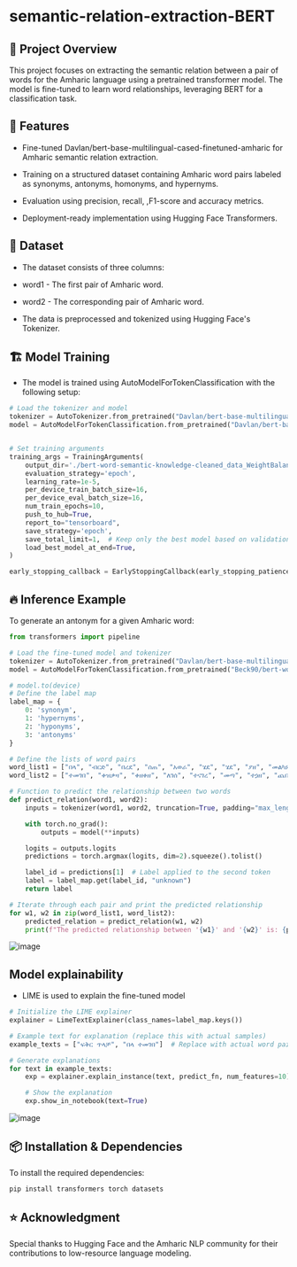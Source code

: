 # semantic-relation-extraction-BERT

## 📌 Project Overview

This project focuses on extracting the semantic relation between a pair of words for the Amharic language using a pretrained transformer model. The model is fine-tuned to learn word relationships, leveraging BERT for a classification task.

## 🚀 Features

* Fine-tuned Davlan/bert-base-multilingual-cased-finetuned-amharic for Amharic semantic relation extraction.

* Training on a structured dataset containing Amharic word pairs labeled as synonyms, antonyms, homonyms, and hypernyms.

* Evaluation using  precision, recall, ,F1-score and accuracy metrics.

* Deployment-ready implementation using Hugging Face Transformers.

## 📂 Dataset

* The dataset consists of three columns:

- word1 - The first pair of Amharic word.

- word2 - The corresponding pair of Amharic word.

* The data is preprocessed and tokenized using Hugging Face's Tokenizer.

## 🏗 Model Training

* The model is trained using AutoModelForTokenClassification with the following setup:
```python
# Load the tokenizer and model
tokenizer = AutoTokenizer.from_pretrained("Davlan/bert-base-multilingual-cased-finetuned-amharic")
model = AutoModelForTokenClassification.from_pretrained("Davlan/bert-base-multilingual-cased-finetuned-amharic", num_labels=4)


# Set training arguments
training_args = TrainingArguments(
    output_dir='./bert-word-semantic-knowledge-cleaned_data_WeightBalanced2',
    evaluation_strategy='epoch',
    learning_rate=1e-5,
    per_device_train_batch_size=16,
    per_device_eval_batch_size=16,
    num_train_epochs=10,
    push_to_hub=True,
    report_to="tensorboard",
    save_strategy='epoch',
    save_total_limit=1,  # Keep only the best model based on validation loss
    load_best_model_at_end=True,
)

early_stopping_callback = EarlyStoppingCallback(early_stopping_patience=2)
```
## 🔥 Inference Example

To generate an antonym for a given Amharic word:
```python
from transformers import pipeline

# Load the fine-tuned model and tokenizer
tokenizer = AutoTokenizer.from_pretrained("Davlan/bert-base-multilingual-cased-finetuned-amharic")
model = AutoModelForTokenClassification.from_pretrained("Beck90/bert-word-semantic-knowledge-cleaned_data_WeightBalanced2", num_labels=4)

# model.to(device)
# Define the label map
label_map = {
    0: 'synonym',
    1: 'hypernyms',
    2: 'hyponyms',
    3: 'antonyms'
}

# Define the lists of word pairs
word_list1 = ["በላ", "ብርድ", "በረደ", "ሰጠ", "አወራ", "ሄደ", "ሄደ", "ያዘ", "መልካም", "መጥፎ", "አስቀያሚ", "ፍላጎት", "ልባም", "ከፍ", "ፍቅር","ሙሉ","ትልቅ","ቀላል","ሰላም"]
word_list2 = ["ተመገበ", "ቀዝቃዛ", "ቀዘቀዘ", "ለገሰ", "ተናገረ", "መጣ", "ተጏዘ", "ጨበጠ", "ጥሩ", "ጥሩ", "የሚያስጠላ", "አምሮት", "አስተዋይ", "ዝቅ", "ጥላቻ","ባዶ","ትንሽ","ከባድ","ጦርነት"]

# Function to predict the relationship between two words
def predict_relation(word1, word2):
    inputs = tokenizer(word1, word2, truncation=True, padding="max_length", max_length=128, return_tensors="pt")

    with torch.no_grad():
        outputs = model(**inputs)

    logits = outputs.logits
    predictions = torch.argmax(logits, dim=2).squeeze().tolist()

    label_id = predictions[1]  # Label applied to the second token
    label = label_map.get(label_id, "unknown")
    return label

# Iterate through each pair and print the predicted relationship
for w1, w2 in zip(word_list1, word_list2):
    predicted_relation = predict_relation(w1, w2)
    print(f"The predicted relationship between '{w1}' and '{w2}' is: {predicted_relation}")
```
![image](https://github.com/user-attachments/assets/7a93293c-83db-4094-b423-53ddb35895b3)

## Model explainability
* LIME is used to explain the fine-tuned model
```python
# Initialize the LIME explainer
explainer = LimeTextExplainer(class_names=label_map.keys())

# Example text for explanation (replace this with actual samples)
example_texts = ["ፍቅር ጥላቻ", "በላ ተመገበ"]  # Replace with actual word pairs

# Generate explanations
for text in example_texts:
    exp = explainer.explain_instance(text, predict_fn, num_features=10)

    # Show the explanation
    exp.show_in_notebook(text=True)
```
![image](https://github.com/user-attachments/assets/f43c7c62-c31f-4bc3-accc-171735d42adf)

## 📦 Installation & Dependencies
To install the required dependencies:
```bash
pip install transformers torch datasets
```

## ⭐ Acknowledgment

Special thanks to Hugging Face and the Amharic NLP community for their contributions to low-resource language modeling.
